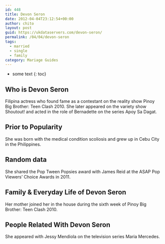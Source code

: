 ```yaml
---
id: 448
title: Devon Seron
date: 2012-04-04T23:12:54+00:00
author: chito
layout: post
guid: https://ukdataservers.com/devon-seron/
permalink: /04/04/devon-seron  
tags:
  - married
  - single
  - family
category: Mariage Guides
---
```


* some text
{: toc}


## Who is  Devon Seron
                  
                  
                  
Filipina actress who found fame as a contestant on the reality show Pinoy Big Brother: Teen Clash 2010. She later appeared on the variety show Shoutout! and acted in the role of Bernadette on the series Apoy Sa Dagat.
                  
                
                
                
## Prior to Popularity 
                  
                  
                  
She was born with the medical condition scoliosis and grew up in Cebu City in the Philippines.
                  
                
                
                
## Random data 
                  
                  
                  
She shared the Pop Tween Popsies award with James Reid at the ASAP Pop Viewers&#8217; Choice Awards in 2011.
                  
                
                
                
## Family & Everyday Life of Devon Seron
                  
                  
                  
Her mother joined her in the house during the sixth week of Pinoy Big Brother: Teen Clash 2010.
                  
                
                
                
## People Related With  Devon Seron
                  
                  
                  
She appeared with Jessy Mendiola on the television series Maria Mercedes.
                  
                
              
            
          
          
          
    
    
  
